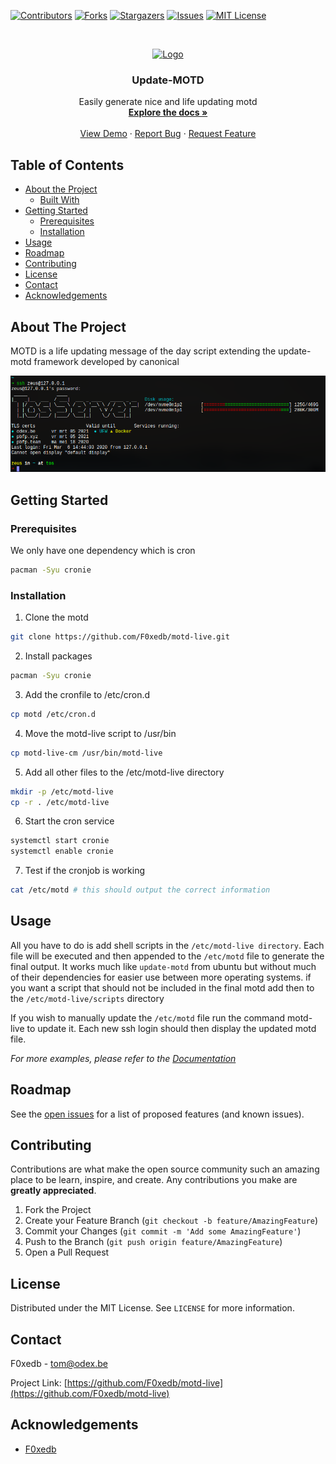 [![Contributors][contributors-shield]][contributors-url]
[![Forks][forks-shield]][forks-url]
[![Stargazers][stars-shield]][stars-url]
[![Issues][issues-shield]][issues-url]
[![MIT License][license-shield]][license-url]

<!-- PROJECT LOGO -->
<br />
<p align="center">
  <a href="https://github.com/F0xedb/motd-live">
    <img src="https://tos.odex.be/images/logo.svg" alt="Logo" width="150" height="200">
  </a>

  <h3 align="center">Update-MOTD</h3>

  <p align="center">
    Easily generate nice and life updating motd
    <br />
    <a href="https://github.com/F0xedb/motd-live"><strong>Explore the docs »</strong></a>
    <br />
    <br />
    <a href="https://github.com/F0xedb/motd-live">View Demo</a>
    ·
    <a href="https://github.com/F0xedb/motd-live/issues">Report Bug</a>
    ·
    <a href="https://github.com/F0xedb/motd-live/issues">Request Feature</a>
  </p>
</p>

<!-- TABLE OF CONTENTS -->

## Table of Contents

- [About the Project](#about-the-project)
  - [Built With](#built-with)
- [Getting Started](#getting-started)
  - [Prerequisites](#prerequisites)
  - [Installation](#installation)
- [Usage](#usage)
- [Roadmap](#roadmap)
- [Contributing](#contributing)
- [License](#license)
- [Contact](#contact)
- [Acknowledgements](#acknowledgements)

<!-- ABOUT THE PROJECT -->

## About The Project

MOTD is a life updating message of the day script extending the update-motd framework developed by canonical

![MOTD screenshot](/images/motd-example.png?raw=true)

<!-- GETTING STARTED -->

## Getting Started

### Prerequisites

We only have one dependency which is cron

```sh
pacman -Syu cronie
```

### Installation

1. Clone the motd

```sh
git clone https://github.com/F0xedb/motd-live.git
```

2. Install packages

```sh
pacman -Syu cronie
```

3. Add the cronfile to /etc/cron.d

```sh
cp motd /etc/cron.d
```

4. Move the motd-live script to /usr/bin

```sh
cp motd-live-cm /usr/bin/motd-live
```

5. Add all other files to the /etc/motd-live directory

```sh
mkdir -p /etc/motd-live
cp -r . /etc/motd-live
```

6. Start the cron service

```sh
systemctl start cronie
systemctl enable cronie
```

7. Test if the cronjob is working

```sh
cat /etc/motd # this should output the correct information
```

<!-- USAGE EXAMPLES -->

## Usage

All you have to do is add shell scripts in the `/etc/motd-live directory`.
Each file will be executed and then appended to the `/etc/motd` file to generate the final output.
It works much like `update-motd` from ubuntu but without much of their dependencies for easier use between more operating systems.
if you want a script that should not be included in the final motd add then to the `/etc/motd-live/scripts` directory

If you wish to manually update the `/etc/motd` file run the command motd-live to update it.
Each new ssh login should then display the updated motd file.

_For more examples, please refer to the [Documentation](https://github.com/F0xedb/motd-live)_

<!-- ROADMAP -->

## Roadmap

See the [open issues](https://github.com/F0xedb/motd-live/issues) for a list of proposed features (and known issues).

<!-- CONTRIBUTING -->

## Contributing

Contributions are what make the open source community such an amazing place to be learn, inspire, and create. Any contributions you make are **greatly appreciated**.

1. Fork the Project
2. Create your Feature Branch (`git checkout -b feature/AmazingFeature`)
3. Commit your Changes (`git commit -m 'Add some AmazingFeature'`)
4. Push to the Branch (`git push origin feature/AmazingFeature`)
5. Open a Pull Request

<!-- LICENSE -->

## License

Distributed under the MIT License. See `LICENSE` for more information.

<!-- CONTACT -->

## Contact

F0xedb - tom@odex.be

Project Link: [https://github.com/F0xedb/motd-live](https://github.com/F0xedb/motd-live)

<!-- ACKNOWLEDGEMENTS -->

## Acknowledgements

- [F0xedb](https://github.com/F0xedb/motd-live)

<!-- MARKDOWN LINKS & IMAGES -->
<!-- https://www.markdownguide.org/basic-syntax/#reference-style-links -->

[contributors-shield]: https://img.shields.io/github/contributors/F0xedb/motd-live.svg?style=flat-square
[contributors-url]: https://github.com/F0xedb/motd-live/graphs/contributors
[forks-shield]: https://img.shields.io/github/forks/F0xedb/motd-live.svg?style=flat-square
[forks-url]: https://github.com/F0xedb/motd-live/network/members
[stars-shield]: https://img.shields.io/github/stars/F0xedb/motd-live.svg?style=flat-square
[stars-url]: https://github.com/F0xedb/motd-live/stargazers
[issues-shield]: https://img.shields.io/github/issues/F0xedb/motd-live.svg?style=flat-square
[issues-url]: https://github.com/F0xedb/motd-live/issues
[license-shield]: https://img.shields.io/github/license/F0xedb/motd-live.svg?style=flat-square
[license-url]: https://github.com/F0xedb/motd-live/blob/master/LICENSE.txt
[product-screenshot]: https://tos.odex.be/images/logo.svg
